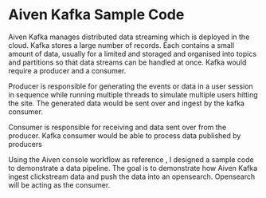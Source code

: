 # Aiven Kafka Sample Code
Aiven Kafka manages distributed data streaming which is deployed in the cloud. Kafka stores a large number of records. Each contains a small amount of data, usually for a limited and storaged and organised into topics and partitions so that data streams can be handled at once. Kafka would require a producer and a consumer.

Producer is responsible for generating the events or data in a user session in sequence while running multiple threads to simulate multiple users hitting the site. The generated data would be sent over and ingest by the kafka consumer.

Consumer is responsible for receiving and data sent over from the producer. Kafka consumer would be able to process data published by producers

Using the Aiven console workflow as reference , I designed a sample code to demonstrate a data pipeline. The goal is to demonstrate how Aiven Kafka ingest clickstream data and push the data into an opensearch. Opensearch will be acting as the consumer.
